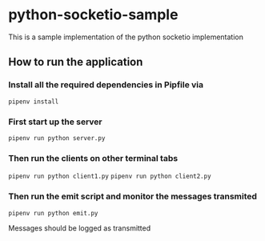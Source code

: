 # python-socketio-sample
This is a sample implementation of the python socketio implementation  

## How to run the application
### Install all the required dependencies in Pipfile via 
`pipenv install`

### First start up the server
`pipenv run python server.py`

### Then run the clients on other terminal tabs 
`pipenv run python client1.py`
`pipenv run python client2.py`

### Then run the emit script and monitor the messages transmited 
`pipenv run python emit.py`

Messages should be logged as transmitted
